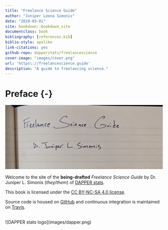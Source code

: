 ```yaml
--- 
title: "Freelance Science Guide"
author: "Juniper Leona Simonis"
date: "2019-03-01"
site: bookdown::bookdown_site
documentclass: book
bibliography: [references.bib]
biblio-style: apalike
link-citations: yes
github-repo: dapperstats/freelancescience
cover-image: "images/cover.png"
url: 'https\://freelancescience.guide'
description: "A guide to freelancing science."
---
```



# Preface {-}

![](images/cover.png)

Welcome to the site of the **being-drafted** *Freelance Science Guide*
by Dr. Juniper L. Simonis (*they/them*) of 
[DAPPER stats](http://dapperstats.com).

This book is licensed under the
[CC BY-NC-SA 4.0 license](http://creativecommons.org/licenses/by-nc-sa/4.0/).

Source code is housed on [GitHub](https://github.com/DAPPERstats/FreelanceScience) and
continuous integration is maintained on [Travis](https://travis-ci.org/dapperstats/FreelanceScience).

<br>
![DAPPER stats logo](images/dapper.png)
